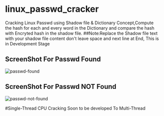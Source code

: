 # linux_passwd_cracker
Cracking Linux Passwd using Shadow file &amp; Dictionary Concept,Compute the hash for each and every word in the Dictionary and compare the hash with Encryted hash in the shadow file.
##Note:Replace the Shadow file text with your shadow file content don't leave space and next line at End, 
This is in Development Stage

## ScreenShot For Passwd Found
![passwd-found](https://user-images.githubusercontent.com/30696072/40275695-1b3435ca-5c15-11e8-991e-f55dd9c38d9e.png)

## ScreenShot For Passwd NOT Found 
![passwd-not-found](https://user-images.githubusercontent.com/30696072/40275706-5fbd8d9a-5c15-11e8-8188-d98b710c429b.png)

#Single-Thread CPU Cracking Soon to be developed To Multi-Thread
